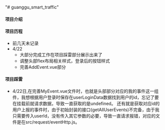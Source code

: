 "# guanggu_smart_traffic" 

#### 项目介绍


#### 项目历程
- 前几天未记录
- 4/22
  - 大部分完成工作在项目踩雷部分展示出来了
  - 调整头部flex布局相关样式，登录后的按钮样式
  - 完善AddEvent.vue部分

#### 项目踩雷
 - 4/22日,在完善MyEvent.vue文件时，也就是头部部分对应的我的事件这一组件，我想根据用户登录时保存在userLoginData数据找到用户的id，忘记了要在挂载前就请求数据，导致一直获取的是undefined。     还有就是获取对应id的用户上报的事件时，由于初始封装的接口(getAllUserEvents)不完备，由于我只需要传入userId，没有传入其它参数的必要，导致一直请求报错，对应的文件是在src/request/eventHttp.js。
